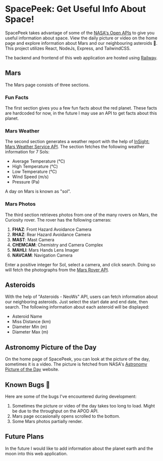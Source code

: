 # SpacePeek: Get Useful Info About Space!

SpacePeek takes advantage of some of the [NASA&#39;s Open APIs](https://api.nasa.gov/) to give you useful information about space. View the daily picture or video on the home page and explore information about Mars and our neighbouring asteroids 🌠. This project utilizes React, NodeJs, Express, and TailwindCSS.

The backend and frontend of this web application are hosted using [Railway](https://railway.com/).

## Mars

The Mars page consists of three sections.

### Fun Facts

The first section gives you a few fun facts about the red planet. These facts are hardcoded for now, in the future I may use an API to get facts about this planet.

### Mars Weather

The second section generates a weather report with the help of [InSight: Mars Weather Service API](https://science.nasa.gov/mission/insight/). The section fetches the following weather information for 7 Sols:

* Average Temperature (℃)
* High Temperature (℃)
* Low Temperature (℃)
* Wind Speed (m/s)
* Pressure (Pa)

A day on Mars is known as "sol".

### Mars Photos

The third section retrieves photos from one of the many rovers on Mars, the Curiosity rover. The rover has the following cameras:

1. **FHAZ**: Front Hazard Avoidance Camera
2. **RHAZ**: Rear Hazard Avoidance Camera
3. **MAST**: Mast Camera
4. **CHEMCAM**: Chemistry and Camera Complex
5. **MAHLI**: Mars Hands Lens Imager
6. **NAVCAM**: Navigation Camera

Enter a positive integer for Sol, select a camera, and click search. Doing so will fetch the photographs from the [Mars Rover API](https://github.com/corincerami/mars-photo-api).

## Asteroids

With the help of "Asteroids - NeoWs" API, users can fetch information about our neighboring asteroids. Just select the start date and end date, then search. The following information about each asteroid will be displayed: 

* Asteroid Name
* Miss Distance (km)
* Diameter Min (m)
* Diameter Max (m)

## Astronomy Picture of the Day

On the home page of SpacePeek, you can look at the picture of the day, sometimes it is a video. The picture is fetched from NASA's [Astronomy Picture of the Day](https://apod.nasa.gov/apod/astropix.html) website.


## Known Bugs 🐛

Here are some of the bugs I've encountered during development: 

1. Sometimes the picture or video of the day takes too long to load. Might be due to the throughput on the APOD API.
2. Mars page occasionally opens scrolled to the bottom.
3. Some Mars photos partially render.

## Future Plans

In the future I would like to add information about the planet earth and the moon into this web application.
